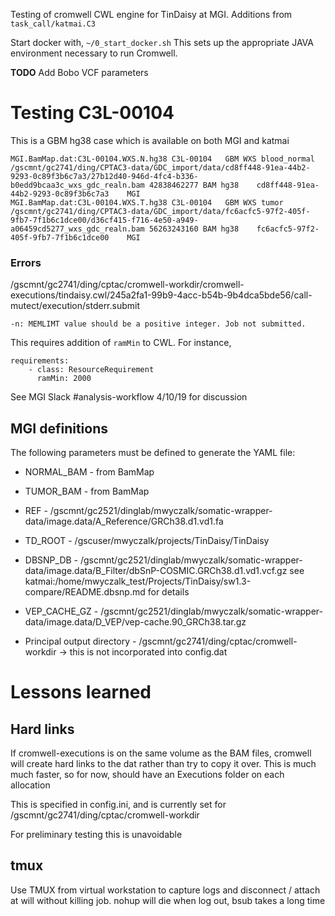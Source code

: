 
Testing of cromwell CWL engine for TinDaisy at MGI.  Additions from `task_call/katmai.C3`

Start docker with,
`~/0_start_docker.sh`
This sets up the appropriate JAVA environment necessary to run Cromwell.  

**TODO** Add Bobo VCF parameters

# Testing C3L-00104

This is a GBM hg38 case which is available on both MGI and katmai

```
MGI.BamMap.dat:C3L-00104.WXS.N.hg38 C3L-00104   GBM WXS blood_normal    /gscmnt/gc2741/ding/CPTAC3-data/GDC_import/data/cd8ff448-91ea-44b2-9293-0c89f3b6c7a3/27b12d40-946d-4fc4-b336-b0edd9bcaa3c_wxs_gdc_realn.bam 42838462277 BAM hg38    cd8ff448-91ea-44b2-9293-0c89f3b6c7a3    MGI
MGI.BamMap.dat:C3L-00104.WXS.T.hg38 C3L-00104   GBM WXS tumor   /gscmnt/gc2741/ding/CPTAC3-data/GDC_import/data/fc6acfc5-97f2-405f-9fb7-7f1b6c1dce00/d36cf415-f716-4e50-a949-a06459cd5277_wxs_gdc_realn.bam 56263243160 BAM hg38    fc6acfc5-97f2-405f-9fb7-7f1b6c1dce00    MGI
```

### Errors

/gscmnt/gc2741/ding/cptac/cromwell-workdir/cromwell-executions/tindaisy.cwl/245a2fa1-99b9-4acc-b54b-9b4dca5bde56/call-mutect/execution/stderr.submit
```
-n: MEMLIMT value should be a positive integer. Job not submitted.
```
This requires addition of `ramMin` to CWL.  For instance,
```
requirements:
    - class: ResourceRequirement
      ramMin: 2000
```
See MGI Slack #analysis-workflow 4/10/19 for discussion

## MGI definitions

The following parameters must be defined to generate the YAML file:

* NORMAL_BAM - from BamMap
* TUMOR_BAM  - from BamMap
* REF        - /gscmnt/gc2521/dinglab/mwyczalk/somatic-wrapper-data/image.data/A_Reference/GRCh38.d1.vd1.fa
* TD_ROOT    - /gscuser/mwyczalk/projects/TinDaisy/TinDaisy 
* DBSNP_DB   - /gscmnt/gc2521/dinglab/mwyczalk/somatic-wrapper-data/image.data/B_Filter/dbSnP-COSMIC.GRCh38.d1.vd1.vcf.gz
               see katmai:/home/mwyczalk_test/Projects/TinDaisy/sw1.3-compare/README.dbsnp.md for details
* VEP_CACHE_GZ - /gscmnt/gc2521/dinglab/mwyczalk/somatic-wrapper-data/image.data/D_VEP/vep-cache.90_GRCh38.tar.gz

* Principal output directory - /gscmnt/gc2741/ding/cptac/cromwell-workdir
    -> this is not incorporated into config.dat

# Lessons learned

## Hard links

If cromwell-executions is on the same volume as the BAM files, cromwell will create hard links to the dat rather than
try to copy it over.  This is much much faster, so for now, should have an Executions folder on each allocation

This is specified in config.ini, and is currently set for /gscmnt/gc2741/ding/cptac/cromwell-workdir

For preliminary testing this is unavoidable

## tmux

Use TMUX from virtual workstation to capture logs and disconnect / attach at will without killing
job.  nohup will die when log out, bsub takes a long time

